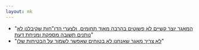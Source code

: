 ```yaml
---
layout: mk
---
```

* <i class="fa fa-newspaper-o"></i> "[המאגר יוצר קשיים לא פשוטים בהרבה מאוד תחומים, ולצערי הדו"חות שקיבלנו לא נותנים תשובה מספקת ומניחת דעת](https://archive.is/mQKv4#selection-2291.117-2291.218)"
* <i class="fa fa-newspaper-o"></i> "[לא צריך מאגר שאנחנו לא בטוחים שאפשר לשמור על הבטיחות שלו](https://archive.is/mQKv4#selection-2303.229-2303.285)"
